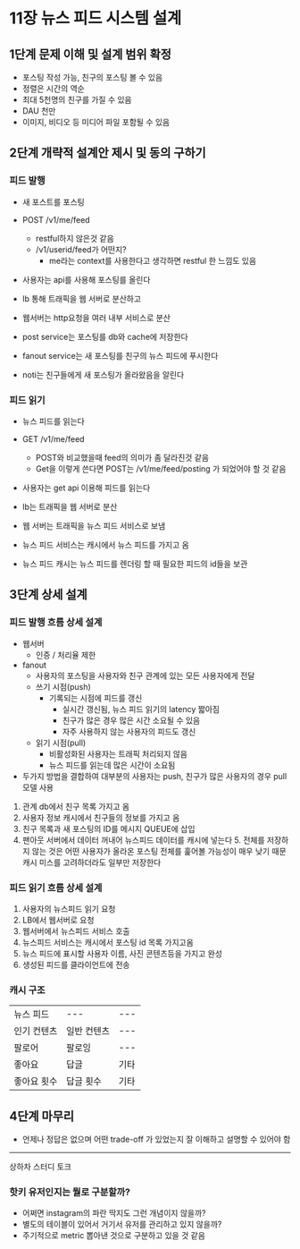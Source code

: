 # 11장 뉴스 피드 시스템 설계
## 1단계 문제 이해 및 설계 범위 확정
* 포스팅 작성 가능, 친구의 포스팅 볼 수 있음
* 정렬은 시간의 역순
* 최대 5천명의 친구를 가질 수 있음
* DAU 천만
* 이미지, 비디오 등 미디어 파일 포함될 수 있음

## 2단계 개략적 설계안 제시 및 동의 구하기
### 피드 발행
* 새 포스트를 포스팅
* POST /v1/me/feed
  * restful하지 않은것 같음
  * /v1/userid/feed가 어떤지?
    * me라는 context를 사용한다고 생각하면 restful 한 느낌도 있음

* 사용자는 api를 사용해 포스팅를 올린다
* lb 통해 트래픽을 웹 서버로 분산하고
* 웹서버는 http요청을 여러 내부 서비스로 분산
* post service는 포스팅를 db와 cache에 저장한다
* fanout service는 새 포스팅를 친구의 뉴스 피드에 푸시한다
* noti는 친구들에게 새 포스팅가 올라왔음을 알린다

### 피드 읽기
* 뉴스 피드를 읽는다
* GET /v1/me/feed
  * POST와 비교했을때 feed의 의미가 좀 달라진것 같음
  * Get을 이렇게 쓴다면 POST는 /v1/me/feed/posting 가 되었어야 할 것 같음

* 사용자는 get api 이용해 피드를 읽는다
* lb는 트래픽을 웹 서버로 분산
* 웹 서버는 트래픽을 뉴스 피드 서비스로 보냄
* 뉴스 피드 서비스는 캐시에서 뉴스 피드를 가지고 옴
* 뉴스 피드 캐시는 뉴스 피드를 렌더링 할 때 필요한 피드의 id들을 보관

## 3단계 상세 설계
### 피드 발행 흐름 상세 설계
* 웹서버
  * 인증 / 처리율 제한
* fanout
  * 사용자의 포스팅을 사용자와 친구 관계에 있는 모든 사용자에게 전달
  * 쓰기 시점(push)
    * 기록되는 시점에 피드를 갱신
      * 실시간 갱신됨, 뉴스 피드 읽기의 latency 짧아짐
      * 친구가 많은 경우 많은 시간 소요될 수 있음
      * 자주 사용하지 않는 사용자의 피드도 갱신
  * 읽기 시점(pull)
    * 비활성화된 사용자는 트래픽 처리되지 않음
    * 뉴스 피드를 읽는데 많은 시간이 소요됨
* 두가지 방법을 결합하여 대부분의 사용자는 push, 친구가 많은 사용자의 경우 pull 모델 사용
1. 관계 db에서 친구 목록 가지고 옴
2. 사용자 정보 캐시에서 친구들의 정보를 가지고 옴
3. 친구 목록과 새 포스팅의 ID를 메시지 QUEUE에 삽입
4. 팬아웃 서버에서 데이터 꺼내어 뉴스피드 데이터를 캐시에 넣는다
   5. 전체를 저장하지 않는 것은 어떤 사용자가 올라온 포스팅 전체를 훑어볼 가능성이 매우 낮기 때문 캐시 미스를 고려하더라도 일부만 저장한다

### 피드 읽기 흐름 상세 설계
1. 사용자의 뉴스피드 읽기 요청
2. LB에서 웹서버로 요청
3. 웹서버에서 뉴스피드 서비스 호출
4. 뉴스피드 서비스는 캐시에서 포스팅 id 목록 가지고옴
5. 뉴스 피드에 표시할 사용자 이름, 사진 콘텐츠등을 가지고 완성
6. 생성된 피드를 클라이언트에 전송

### 캐시 구조
|        |        |     |
|--------|--------|-----|
| 뉴스 피드  | ---    | --- |
| 인기 컨텐츠 | 일반 컨텐츠 | --- |
| 팔로어    | 팔로잉    | --- |
| 좋아요    | 답글     | 기타  |
| 좋아요 횟수 | 답글 횟수  | 기타  |

## 4단계 마무리
* 언제나 정답은 없으며 어떤 trade-off 가 있었는지 잘 이해하고 설명할 수 있어야 함

---
상하차 스터디 토크
### 핫키 유저인지는 뭘로 구분할까?
* 어쩌면 instagram의 파란 딱지도 그런 개념이지 않을까?
* 별도의 테이블이 있어서 거기서 유저를 관리하고 있지 않을까?
* 주기적으로 metric 뽑아낸 것으로 구분하고 있을 것 같음